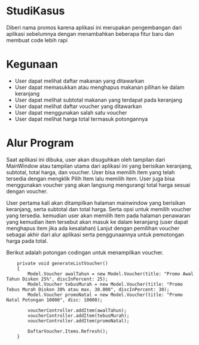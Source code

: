 # StudiKasus

Diberi nama promos karena aplikasi ini merupakan pengembangan dari aplikasi sebelumnya dengan menambahkan beberapa fitur baru dan membuat code lebih rapi

# Kegunaan
- User dapat melihat daftar makanan yang ditawarkan
- User dapat memasukkan atau menghapus makanan pilihan ke dalam keranjang
- User dapat melihat subtotal makanan yang terdapat pada keranjang
- User dapat melihat daftar voucher yang ditawarkan
- User dapat menggunakan salah satu voucher
- User dapat melihat harga total termasuk potongannya

# Alur Program
 Saat aplikasi ini dibuka, user akan disuguhkan oleh tampilan dari MainWindow atau tampilan utama dari aplikasi ini yang berisikan keranjang, subtotal, total harga, dan voucher.
 User bisa memilih item yang telah tersedia dengan mengklik Pilih Item lalu memilih item. User juga bisa menggunakan voucher yang akan langsung mengurangi total harga sesuai dengan
 voucher.
 
 User pertama kali akan ditampilkan halaman mainwindow yang berisikan keranjang, serta subtotal dan total harga. Serta opsi untuk memilih voucher yang tersedia.
 kemudian user akan memilih item pada halaman penawaran yang kemudian item tersebut akan masuk ke dalam keranjang (user dapat menghapus item jika ada kesalahan)
 Lanjut dengan pemilihan voucher sebagai akhir dari alur aplikasi serta penggunaannya untuk pemotongan harga pada total.
 
 Berikut adalah potongan codingan untuk menampilkan voucher.


        private void generateListVoucher()
        {
            Model.Voucher awalTahun = new Model.Voucher(title: "Promo Awal Tahun Diskon 25%", discInPercent: 25);
            Model.Voucher tebusMurah = new Model.Voucher(title: "Promo Tebus Murah Diskon 30% atau max. 30.000", discInPercent: 30);
            Model.Voucher promoNatal = new Model.Voucher(title: "Promo Natal Potongan 10000", disc: 10000);

            voucherController.addItem(awalTahun);
            voucherController.addItem(tebusMurah);
            voucherController.addItem(promoNatal);

            DaftarVoucher.Items.Refresh();
        }



